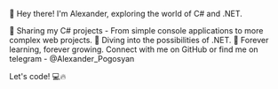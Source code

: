 👋 Hey there! I'm Alexander, exploring the world of C# and .NET.

🌟 Sharing my C# projects - From simple console applications to more complex web projects.
🚀 Diving into the possibilities of .NET.
📖 Forever learning, forever growing.
 Connect with me on GitHub or find me on telegram - @Alexander_Pogosyan

 Let's code! 💻🔥
